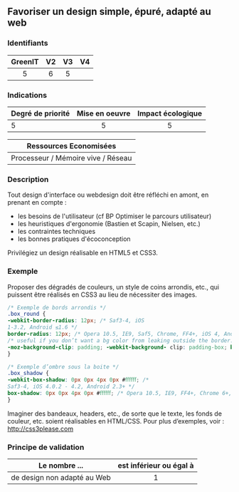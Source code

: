 ## Favoriser un design simple, épuré, adapté au web

### Identifiants

| GreenIT |  V2  |  V3  |  V4  |
|:-------:|:----:|:----:|:----:|
|  5    | 6  | 5  |      |

### Indications

| Degré de priorité |      Mise en oeuvre       |  Impact écologique    | 
|-------------------|:-------------------------:|:---------------------:|
| 5       | 5                  | 5                  | 


|Ressources Economisées                                      |
|:----------------------------------------------------------:|
| Processeur / Mémoire vive / Réseau   |

### Description

Tout design d'interface ou webdesign doit être réfléchi en amont, en prenant en compte :
- les besoins de l'utilisateur (cf BP Optimiser le parcours utilisateur)
- les heuristiques d'ergonomie (Bastien et Scapin, Nielsen, etc.)
- les contraintes techniques
- les bonnes pratiques d'écoconception

Privilégiez un design réalisable en HTML5 et CSS3.

### Exemple

Proposer des dégradés de couleurs, un style de coins arrondis, etc., qui puissent être réalisés en CSS3 au lieu de nécessiter des images.
```css
/* Exemple de bords arrondis */
.box_round {
-webkit-border-radius: 12px; /* Saf3-4, iOS
1-3.2, Android ≤1.6 */
border-radius: 12px; /* Opera 10.5, IE9, Saf5, Chrome, FF4+, iOS 4, Android 2.1+ */
/* useful if you don’t want a bg color from leaking outside the border: */
-moz-background-clip: padding; -webkit-background- clip: padding-box; background-clip: padding-box;
}

/* Exemple d’ombre sous la boite */
.box_shadow {
-webkit-box-shadow: 0px 0px 4px 0px #ﬀﬀﬀ; /*
Saf3-4, iOS 4.0.2 - 4.2, Android 2.3+ */
box-shadow: 0px 0px 4px 0px #ﬀﬀﬀ; /* Opera 10.5, IE9, FF4+, Chrome 6+, iOS 5 */
}
```
Imaginer des bandeaux, headers, etc., de sorte que le texte, les fonds de couleur, etc. soient réalisables en HTML/CSS. Pour plus d’exemples, voir :
http://css3please.com

### Principe de validation

| Le nombre ...     | est inférieur ou égal à   |  
|-------------------|:-------------------------:|
|  de design non adapté au Web |  1 |
